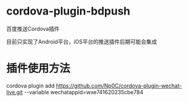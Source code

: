 # cordova-plugin-bdpush
百度推送Cordova插件

目前只实现了Android平台，iOS平台的推送插件后期可能会集成

# 插件使用方法
cordova plugin add https://github.com/Np0C/cordova-plugin-wechat-live.git --variable wechatappid=wxe741620235cbe784
